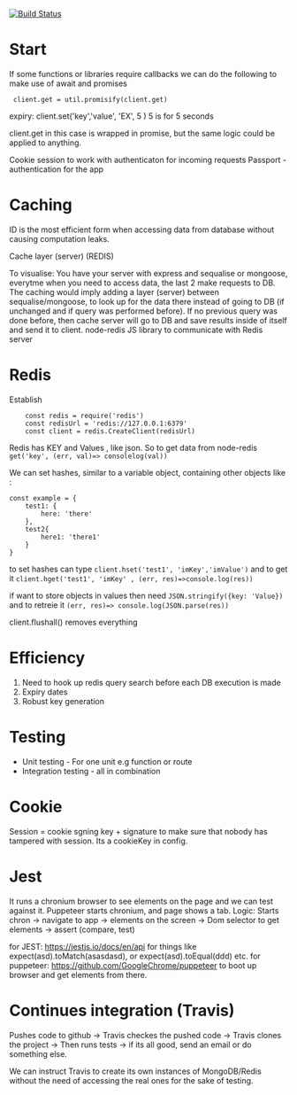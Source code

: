 [![Build Status](https://travis-ci.org/StanislavBerezin/NodeJs_round.svg?branch=master)](https://travis-ci.org/StanislavBerezin/NodeJs_round)

# Start

If some functions or libraries require callbacks we can do the following to make use of await and promises

```
 client.get = util.promisify(client.get)
```

expiry: client.set('key','value', 'EX', 5 ) 5 is for 5 seconds

client.get in this case is wrapped in promise, but the same logic could be applied to anything.

Cookie session to work with authenticaton for incoming requests
Passport - authentication for the app

# Caching

ID is the most efficient form when accessing data from database without causing computation leaks.

Cache layer (server) (REDIS)

To visualise: You have your server with express and sequalise or mongoose, everytme when you need to access data, the last 2 make requests to DB. The caching would imply adding a layer (server) between sequalise/mongoose, to look up for the data there instead of going to DB (if unchanged and if query was performed before). If no previous query was done before, then cache server will go to DB and save results inside of itself and send it to client.
node-redis JS library to communicate with Redis server

# Redis

Establish

```
    const redis = require('redis')
    const redisUrl = 'redis://127.0.0.1:6379'
    const client = redis.CreateClient(redisUrl)
```

Redis has KEY and Values , like json. So to get data from node-redis `get('key', (err, val)=> consolelog(val))`

We can set hashes, similar to a variable object, containing other objects like :

```
const example = {
    test1: {
        here: 'there'
    },
    test2{
        here1: 'there1'
    }
}
```

to set hashes can type `client.hset('test1', 'imKey','imValue')` and to get it `client.hget('test1', 'imKey' , (err, res)=>console.log(res))`

if want to store objects in values then need `JSON.stringify({key: 'Value})` and to retreie it `(err, res)=> console.log(JSON.parse(res))`

client.flushall() removes everything

# Efficiency

1. Need to hook up redis query search before each DB execution is made
2. Expiry dates
3. Robust key generation

# Testing

- Unit testing - For one unit e.g function or route
- Integration testing - all in combination

# Cookie

Session = cookie sgning key + signature
to make sure that nobody has tampered with session. Its a cookieKey in config.

# Jest

It runs a chronium browser to see elements on the page and we can test against it. Puppeteer starts chronium, and page shows a tab.
Logic: Starts chron -> navigate to app -> elements on the screen -> Dom selector to get elements -> assert (compare, test)

for JEST: https://jestjs.io/docs/en/api
for things like expect(asd).toMatch(asasdasd), or expect(asd).toEqual(ddd) etc.
for puppeteer: https://github.com/GoogleChrome/puppeteer
to boot up browser and get elements from there.

# Continues integration (Travis)

Pushes code to github -> Travis checkes the pushed code -> Travis clones the project -> Then runs tests -> if its all good, send an email or do something else.

We can instruct Travis to create its own instances of MongoDB/Redis without the need of accessing the real ones for the sake of testing.
